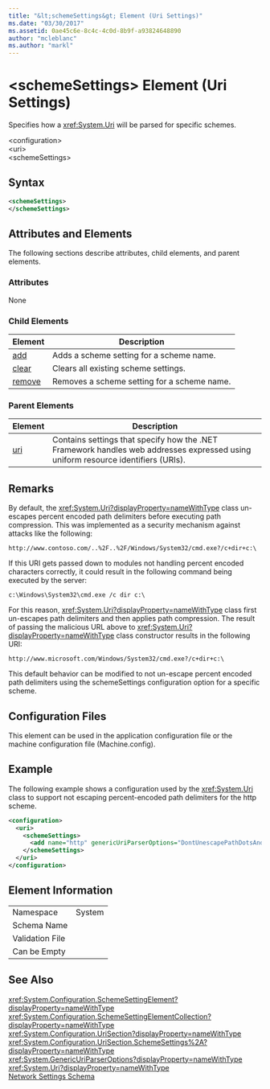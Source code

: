 ```yaml
---
title: "&lt;schemeSettings&gt; Element (Uri Settings)"
ms.date: "03/30/2017"
ms.assetid: 0ae45c6e-8c4c-4c0d-8b9f-a93824648890
author: "mcleblanc"
ms.author: "markl"
---
```

# &lt;schemeSettings&gt; Element (Uri Settings)
Specifies how a <xref:System.Uri> will be parsed for specific schemes.  
  
 \<configuration>  
\<uri>  
\<schemeSettings>  
  
## Syntax  
  
```xml  
<schemeSettings>   
</schemeSettings>  
```  
  
## Attributes and Elements  
 The following sections describe attributes, child elements, and parent elements.  
  
### Attributes  
 None  
  
### Child Elements  
  
|**Element**|**Description**|  
|-----------------|---------------------|  
|[add](../../../../../docs/framework/configure-apps/file-schema/network/add-element-for-schemesettings-uri-settings.md)|Adds a scheme setting for a scheme name.|  
|[clear](../../../../../docs/framework/configure-apps/file-schema/network/clear-element-for-schemesettings-uri-settings.md)|Clears all existing scheme settings.|  
|[remove](../../../../../docs/framework/configure-apps/file-schema/network/remove-element-for-schemesettings-uri-settings.md)|Removes a scheme setting for a scheme name.|  
  
### Parent Elements  
  
|**Element**|**Description**|  
|-----------------|---------------------|  
|[uri](../../../../../docs/framework/configure-apps/file-schema/network/uri-element-uri-settings.md)|Contains settings that specify how the .NET Framework handles web addresses expressed using uniform resource identifiers (URIs).|  
  
## Remarks  
 By default, the <xref:System.Uri?displayProperty=nameWithType> class un-escapes percent encoded path delimiters before executing path compression. This was implemented as a security mechanism against attacks like the following:  
  
 `http://www.contoso.com/..%2F..%2F/Windows/System32/cmd.exe?/c+dir+c:\`  
  
 If this URI gets passed down to modules not handling percent encoded characters correctly, it could result in the following command being executed by the server:  
  
 `c:\Windows\System32\cmd.exe /c dir c:\`  
  
 For this reason, <xref:System.Uri?displayProperty=nameWithType> class first un-escapes path delimiters and then applies path compression. The result of passing the malicious URL above to <xref:System.Uri?displayProperty=nameWithType> class constructor results in the following URI:  
  
 `http://www.microsoft.com/Windows/System32/cmd.exe?/c+dir+c:\`  
  
 This default behavior can be modified to not un-escape percent encoded path delimiters using the schemeSettings configuration option for a specific scheme.  
  
## Configuration Files  
 This element can be used in the application configuration file or the machine configuration file (Machine.config).  
  
## Example  
 The following example shows a configuration used by the <xref:System.Uri> class to support not escaping percent-encoded path delimiters for the http scheme.  
  
```xml  
<configuration>  
  <uri>  
    <schemeSettings>  
      <add name="http" genericUriParserOptions="DontUnescapePathDotsAndSlashes"/>  
    </schemeSettings>  
  </uri>  
</configuration>  
```  
  
## Element Information  
  
|||
|-|-|  
|Namespace|System|  
|Schema Name||  
|Validation File||  
|Can be Empty||  
  
## See Also  
 <xref:System.Configuration.SchemeSettingElement?displayProperty=nameWithType>  
 <xref:System.Configuration.SchemeSettingElementCollection?displayProperty=nameWithType>  
 <xref:System.Configuration.UriSection?displayProperty=nameWithType>  
 <xref:System.Configuration.UriSection.SchemeSettings%2A?displayProperty=nameWithType>  
 <xref:System.GenericUriParserOptions?displayProperty=nameWithType>  
 <xref:System.Uri?displayProperty=nameWithType>  
 [Network Settings Schema](../../../../../docs/framework/configure-apps/file-schema/network/index.md)
